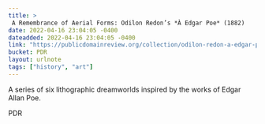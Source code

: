 ```yaml
---
title: > 
 A Remembrance of Aerial Forms: Odilon Redon’s *À Edgar Poe* (1882)
date: 2022-04-16 23:04:05 -0400
dateadded: 2022-04-16 23:04:05 -0400
link: "https://publicdomainreview.org/collection/odilon-redon-a-edgar-poe"
bucket: PDR
layout: urlnote
tags: ["history", "art"]
--- 
```

A series of six lithographic dreamworlds inspired by the works of Edgar Allan Poe.
 <!-- end excerpt --> 
<div class='bucket'><a class='internal-link' src='_notes/buckets/PDR'>PDR</a></div> 
